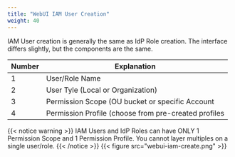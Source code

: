 ```yaml
---
title: "WebUI IAM User Creation"
weight: 40
---
```


IAM User creation is generally the same as IdP Role creation.  The interface differs slightly, but the components are the same.

| Number | Explanation                                                             |
|--------|-------------------------------------------------------------------------|
| 1      | User/Role Name                                                          |
| 2      | User Tyle (Local or Organization)                                       |
| 3      | Permission Scope (OU bucket or specific Account                         |
| 4      | Permission Profile (choose from pre-created profiles |

{{< notice warning >}}
IAM Users and IdP Roles can have ONLY 1 Permission Scope and 1 Permission Profile.  You cannot layer multiples on a single user/role.
{{< /notice >}}
{{< figure src="webui-iam-create.png" >}}